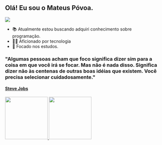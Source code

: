 ## Olá! Eu sou o Mateus Póvoa. ## 

<img src="https://komarev.com/ghpvc/?username=mateus5473&amp;color=yellow" style="max-width: 100%;">

- 📚 Atualmente estou buscando adquiri conhecimento sobre programação.
- 👨‍💻 Aficionado por tecnologia
- 🎯 Focado nos estudos.
### "Algumas pessoas acham que foco significa dizer sim para a coisa em que você irá se focar. Mas não é nada disso. Significa dizer não às centenas de outras boas idéias que existem. Você precisa selecionar cuidadosamente."

<h4><a href="http://www.apple.com"target="_blank">Steve Jobs</a></h4>

<div >
  <a href="https://github.com/MateusSantosMeuBem">
  <img height="140em" src="https://github-readme-stats.vercel.app/api?username=mateus5473&show_icons=true&theme=dark&include_all_commits=true&count_private=true"/>
  <img height="140em" src="https://github-readme-stats.vercel.app/api/top-langs/?username=mateus5473&layout=compact&langs_count=7&theme=dark"/>
</div>
